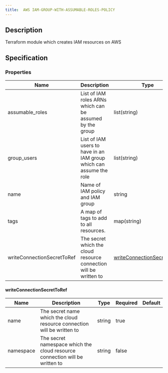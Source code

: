 ```yaml
---
title:  AWS IAM-GROUP-WITH-ASSUMABLE-ROLES-POLICY
---
```


## Description

Terraform module which creates IAM resources on AWS

## Specification


### Properties

 Name | Description | Type | Required | Default 
 ------------ | ------------- | ------------- | ------------- | ------------- 
 assumable_roles | List of IAM roles ARNs which can be assumed by the group | list(string) | false |  
 group_users | List of IAM users to have in an IAM group which can assume the role | list(string) | false |  
 name | Name of IAM policy and IAM group | string | true |  
 tags | A map of tags to add to all resources. | map(string) | false |  
 writeConnectionSecretToRef | The secret which the cloud resource connection will be written to | [writeConnectionSecretToRef](#writeConnectionSecretToRef) | false |  


#### writeConnectionSecretToRef

 Name | Description | Type | Required | Default 
 ------------ | ------------- | ------------- | ------------- | ------------- 
 name | The secret name which the cloud resource connection will be written to | string | true |  
 namespace | The secret namespace which the cloud resource connection will be written to | string | false |  
